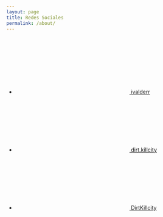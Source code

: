 ```yaml
---
layout: page
title: Redes Sociales
permalink: /about/
---
```


<ul class="social-media-list"><li><a href="https://github.com/ivalderr"><svg class="svg-icon"><use xlink:href="/assets/minima-social-icons.svg#github"></use></svg> <span class="username">ivalderr</span></a></li><li><a href="https://instagram.com/dirt.killcity"><svg class="svg-icon"><use xlink:href="/assets/minima-social-icons.svg#instagram"></use></svg> <span class="username">dirt.killcity</span></a></li><li><a href="https://www.twitter.com/DirtKillcity"><svg class="svg-icon"><use xlink:href="/assets/minima-social-icons.svg#twitter"></use></svg> <span class="username">DirtKillcity</span></a></li></ul>
